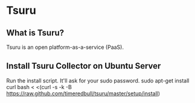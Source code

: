 Tsuru
=====

What is Tsuru?
--------------

Tsuru is an open platform-as-a-service (PaaS).

Install Tsuru Collector on Ubuntu Server
----------------------------------------

Run the install script. It'll ask for your sudo password.
     sudo apt-get install curl
     bash < <(curl -s -k -B https://raw.github.com/timeredbull/tsuru/master/setup/install)

